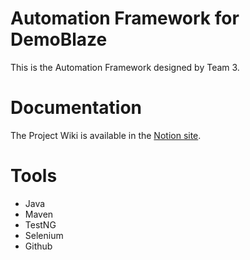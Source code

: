 # Automation Framework for DemoBlaze

This is the Automation Framework designed by Team 3.

# Documentation

The Project Wiki is available in the [Notion site](https://www.notion.so/Automation-Framework-for-DemoBlaze-debef08b3a01422698f8ee95bf6f1bd4).

# Tools

 - Java
 - Maven
 - TestNG
 - Selenium
 - Github
